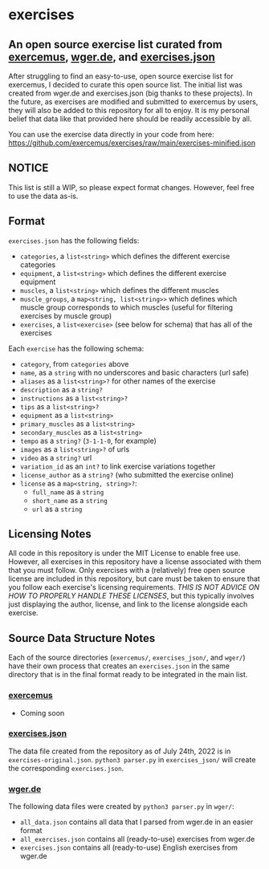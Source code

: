 # exercises
## An open source exercise list curated from [exercemus](https://exercemus.com), [wger.de](https://github.com/wger-project/wger), and [exercises.json](https://github.com/wrkout/exercises.json)

After struggling to find an easy-to-use, open source exercise list for exercemus, I decided to curate this open source list. The initial list was created from wger.de and exercises.json (big thanks to these projects). In the future, as exercises are modified and submitted to exercemus by users, they will also be added to this repository for all to enjoy. It is my personal belief that data like that provided here should be readily accessible by all.

You can use the exercise data directly in your code from here: https://github.com/exercemus/exercises/raw/main/exercises-minified.json

## NOTICE
This list is still a WIP, so please expect format changes. However, feel free to use the data as-is.

## Format
`exercises.json` has the following fields:
- `categories`, a `list<string>` which defines the different exercise categories
- `equipment`, a `list<string>` which defines the different exercise equipment
- `muscles`, a `list<string>` which defines the different muscles
- `muscle_groups`, a `map<string, list<string>>` which defines which muscle group corresponds to which muscles (useful for filtering exercises by muscle group)
- `exercises`, a `list<exercise>` (see below for schema) that has all of the exercises

Each `exercise` has the following schema:
- `category`, from `categories` above
- `name`, as a `string` with no underscores and basic characters (url safe)
- `aliases` as a `list<string>?` for other names of the exercise
- `description` as a `string?`
- `instructions` as a `list<string>?`
- `tips` as a `list<string>?`
- `equipment` as a `list<string>`
- `primary_muscles` as a `list<string>`
- `secondary_muscles` as a `list<string>`
- `tempo` as a `string?` (`3-1-1-0`, for example)
- `images` as a `list<string>?` of urls
- `video` as a `string?` url
- `variation_id` as an `int?` to link exercise variations together
- `license_author` as a `string?` (who submitted the exercise online)
- `license` as a `map<string, string>?`:
  - `full_name` as a `string`
  - `short_name` as a `string`
  - `url` as a `string`

## Licensing Notes
All code in this repository is under the MIT License to enable free use. However, all exercises in this repository have a license associated with them that you must follow. Only exercises with a (relatively) free open source license are included in this repository, but care must be taken to ensure that you follow each exercise's licensing requirements. *THIS IS NOT ADVICE ON HOW TO PROPERLY HANDLE THESE LICENSES*, but this typically involves just displaying the author, license, and link to the license alongside each exercise.

## Source Data Structure Notes
Each of the source directories (`exercemus/`, `exercises_json/`, and `wger/`) have their own process that creates an `exercises.json` in the same directory that is in the final format ready to be integrated in the main list.
### [exercemus](https://exercemus.com)
- Coming soon

### [exercises.json](https://github.com/wrkout/exercises.json)
The data file created from the repository as of July 24th, 2022 is in `exercises-original.json`.
`python3 parser.py` in `exercises_json/` will create the corresponding `exercises.json`.

### [wger.de](https://github.com/wger-project/wger)
The following data files were created by `python3 parser.py` in `wger/`:
- `all_data.json` contains all data that I parsed from wger.de in an easier format
- `all_exercises.json` contains all (ready-to-use) exercises from wger.de
- `exercises.json` contains all (ready-to-use) English exercises from wger.de

